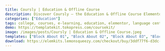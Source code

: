 ```yaml
---
title: Coursly | Education & Offline Course
description: Discover Coursly – the Education & Offline Course Elementor Template Kit. Revolutionize your educational website with captivating design and effortless Elementor customization. Seamlessly promote in-person courses and empower online learning. Elevate education with Coursly Template Kit today.
categories: ["Education"]
tags: college, courses, e-learning, education, elementor, language center, language courses, offline courses, offline education, offline learning, school, study, training courses
demo: https://templatekit.tokopress.com/coursekit/
image: /images/posts/Coursly | Education & Offline Course.jpeg
templates: ["Block About 01", "Block About 02", "Block About 03", "Block Call To Action 01", "Block Contact 01", "Block Faq 01", "Block Features 01", "Block Features 02", "Block Footer 01", "Block Gallery 01", "Block Header 01", "Block Header 02", "Block Hero 01", "Block Hero 02", "Block Logo Grid 01", "Block Other 01", "Block Other 2", "Block Other 3", "Block Pricing 01", "Block Stats 01", "Block Team 01", "Block Testimonial 01", "Block Testimonial 02", "Global", "Homepage 01", "Page 01 Course List", "Page 02 Course Detail", "Page 03 Membership Plan", "Page 04 Instructor List", "Page 05 Instructor Detail", "Page 06 About Us", "Page 07 Gallery", "Page 08 Faq", "Page 09 Contact", "Theme Builder Footer Elementor Pro", "Theme Builder Header Elementor Pro"]
download: https://elemkits.lemonsqueezy.com/checkout/buy/3ddf77f6-d3dc-4b1a-bc35-573e4b42f73a
---
```

